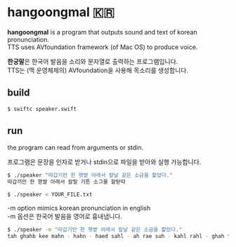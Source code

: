 # hangoongmal 🇰🇷
**hangoongmal** is a program that outputs sound and text of korean pronunciation.  
TTS uses AVfoundation framework (of Mac OS) to produce voice.

**한궁말**은 한국어 발음을 소리와 문자열로 출력하는 프로그램입니다.  
TTS는 (맥 운영체제의) AVfoundation을 사용해 목소리를 생성합니다.

## build
````bash
$ swiftc speaker.swift
````

## run
the program can read from arguments or stdin.

프로그램은 문장을 인자로 받거나 stdin으로 파일을 받아와 실행 가능합니다.

````bash
$ ./speaker "따갑기만 한 햇볕 아래서 칼날 같은 소금을 핥았다."
따갑끼만 한 핻쌀 아래서 칼랄 가튼 소그믈 할탇따
````  
````bash
$ ./speaker < YOUR_FILE.txt
````
-m option mimics korean pronunciation in english  
-m 옵션은 한국어 발음을 영어로 흉내냅니다.
````bash
$ ./speaker -m "따갑기만 한 햇볕 아래서 칼날 같은 소금을 핥았다."
tah ghahb kee mahn - hahn - haed sahl - ah rae suh - kahl rahl - ghah twoon - so ghwoo mwool - hahl tahd tah
````  
